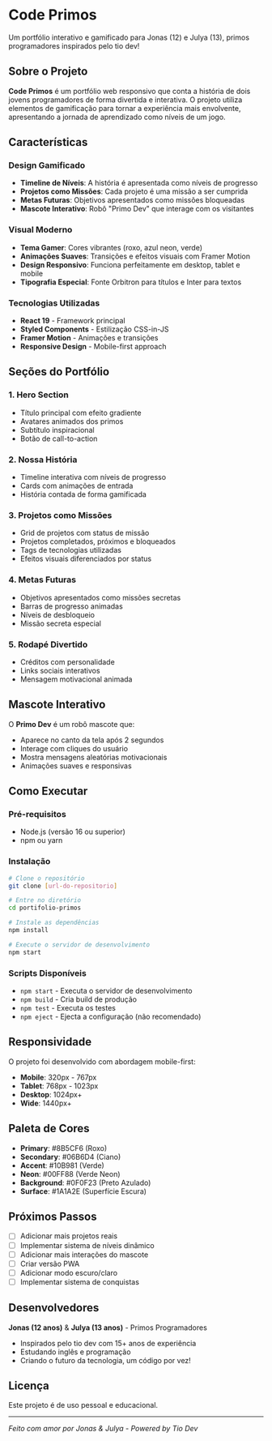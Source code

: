 # Code Primos

Um portfólio interativo e gamificado para Jonas (12) e Julya (13), primos programadores inspirados pelo tio dev!

## Sobre o Projeto

**Code Primos** é um portfólio web responsivo que conta a história de dois jovens programadores de forma divertida e interativa. O projeto utiliza elementos de gamificação para tornar a experiência mais envolvente, apresentando a jornada de aprendizado como níveis de um jogo.

## Características

### Design Gamificado
- **Timeline de Níveis**: A história é apresentada como níveis de progresso
- **Projetos como Missões**: Cada projeto é uma missão a ser cumprida
- **Metas Futuras**: Objetivos apresentados como missões bloqueadas
- **Mascote Interativo**: Robô "Primo Dev" que interage com os visitantes

### Visual Moderno
- **Tema Gamer**: Cores vibrantes (roxo, azul neon, verde)
- **Animações Suaves**: Transições e efeitos visuais com Framer Motion
- **Design Responsivo**: Funciona perfeitamente em desktop, tablet e mobile
- **Tipografia Especial**: Fonte Orbitron para títulos e Inter para textos

### Tecnologias Utilizadas

- **React 19** - Framework principal
- **Styled Components** - Estilização CSS-in-JS
- **Framer Motion** - Animações e transições
- **Responsive Design** - Mobile-first approach

## Seções do Portfólio

### 1. Hero Section
- Título principal com efeito gradiente
- Avatares animados dos primos
- Subtítulo inspiracional
- Botão de call-to-action

### 2. Nossa História
- Timeline interativa com níveis de progresso
- Cards com animações de entrada
- História contada de forma gamificada

### 3. Projetos como Missões
- Grid de projetos com status de missão
- Projetos completados, próximos e bloqueados
- Tags de tecnologias utilizadas
- Efeitos visuais diferenciados por status

### 4. Metas Futuras
- Objetivos apresentados como missões secretas
- Barras de progresso animadas
- Níveis de desbloqueio
- Missão secreta especial

### 5. Rodapé Divertido
- Créditos com personalidade
- Links sociais interativos
- Mensagem motivacional animada

## Mascote Interativo

O **Primo Dev** é um robô mascote que:
- Aparece no canto da tela após 2 segundos
- Interage com cliques do usuário
- Mostra mensagens aleatórias motivacionais
- Animações suaves e responsivas

## Como Executar

### Pré-requisitos
- Node.js (versão 16 ou superior)
- npm ou yarn

### Instalação
```bash
# Clone o repositório
git clone [url-do-repositorio]

# Entre no diretório
cd portifolio-primos

# Instale as dependências
npm install

# Execute o servidor de desenvolvimento
npm start
```

### Scripts Disponíveis
- `npm start` - Executa o servidor de desenvolvimento
- `npm build` - Cria build de produção
- `npm test` - Executa os testes
- `npm eject` - Ejecta a configuração (não recomendado)

## Responsividade

O projeto foi desenvolvido com abordagem mobile-first:
- **Mobile**: 320px - 767px
- **Tablet**: 768px - 1023px
- **Desktop**: 1024px+
- **Wide**: 1440px+

## Paleta de Cores

- **Primary**: #8B5CF6 (Roxo)
- **Secondary**: #06B6D4 (Ciano)
- **Accent**: #10B981 (Verde)
- **Neon**: #00FF88 (Verde Neon)
- **Background**: #0F0F23 (Preto Azulado)
- **Surface**: #1A1A2E (Superfície Escura)

## Próximos Passos

- [ ] Adicionar mais projetos reais
- [ ] Implementar sistema de níveis dinâmico
- [ ] Adicionar mais interações do mascote
- [ ] Criar versão PWA
- [ ] Adicionar modo escuro/claro
- [ ] Implementar sistema de conquistas

## Desenvolvedores

**Jonas (12 anos)** & **Julya (13 anos)** - Primos Programadores
- Inspirados pelo tio dev com 15+ anos de experiência
- Estudando inglês e programação
- Criando o futuro da tecnologia, um código por vez!

## Licença

Este projeto é de uso pessoal e educacional.

---

*Feito com amor por Jonas & Julya - Powered by Tio Dev*